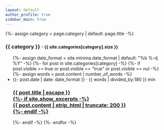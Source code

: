 ```yaml
---
layout: default
author_profile: true
sidebar_main: true
---
```

{%- assign category = page.category | default: page.title -%}
<h3>{{ category }} &middot; <small>{{ site.categories[category].size }}</small></h3>
<ul class="post-list">
  {%- assign date_format = site.minima.date_format | default: "%b %-d, %Y" -%}
  {%- for post in site.categories[category] -%}
    {%- if post.visible == true or post.visible == "true" or post.visible == nul -%}
      {%- assign words = post.content | number_of_words -%}
      <li>
        <span class="post-meta">{{- post.date | date: date_format }} &middot; {{ words | divided_by:180 }} min</span>
        <h3>
          <a class="post-link" href="{{ post.url | relative_url }}">
            <div>{{ post.title | escape }}</div>
            {%- if site.show_excerpts -%}
            <div class="excerpt">{{ post.content | strip_html | truncate: 200 }}</div>
            {%- endif -%}
          </a>
        </h3>
      </li>
    {%- endif -%}
  {%- endfor -%}

</ul>